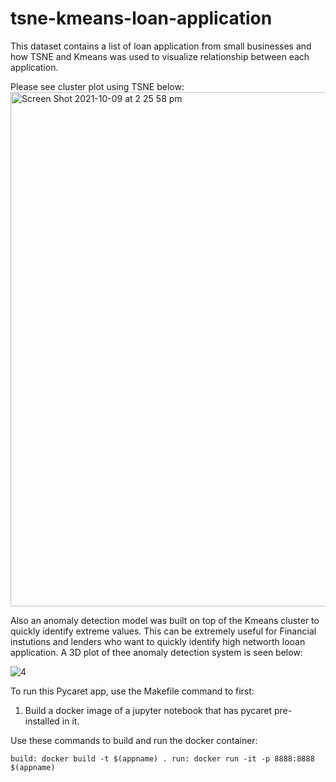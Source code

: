 # tsne-kmeans-loan-application
This dataset contains a list of loan application from small businesses and how TSNE and Kmeans was used to visualize relationship between each application.

Please see cluster plot using TSNE below:
<img width="823" alt="Screen Shot 2021-10-09 at 2 25 58 pm" src="https://user-images.githubusercontent.com/32384910/136642570-573a7eae-2c56-492f-a2ac-cdc8781cb2ff.png">

Also an anomaly detection model was built on top of the Kmeans cluster to quickly identify extreme values. This can be extremely useful for Financial instutions and lenders who want to quickly identify high networth looan application. A 3D plot of thee anomaly detection system is seen below:

![4](https://user-images.githubusercontent.com/32384910/141665751-30800d67-8e07-4614-9e06-642b7da3b731.png)

To run this Pycaret app, use the Makefile command to first:

1. Build a docker image of a jupyter notebook that has pycaret pre-installed in it.

Use these commands to build and run the docker container:

`build:
	docker build -t $(appname) .
run:
	docker run -it -p 8888:8888 $(appname)
`
